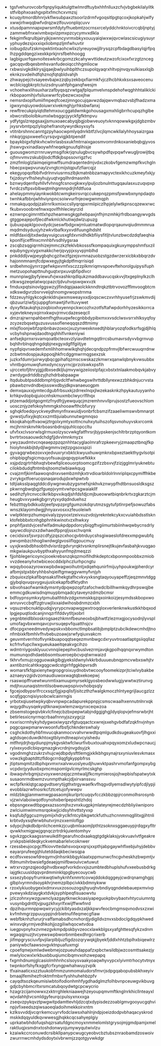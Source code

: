 * tgsfvehurovcobrfqnpyliquktulgttwlmrdftuybxhhfnlluxzcfvjvbgbekilalyiltkstfvibphxoashgxpitxfmchcxvmzsj
* kcuqyitmordbhnrjvkflwsubpaxztsoorlzdrmfvgoqsitlpgtqcoxjkopkahjwlfyxwwjirhwqqbwfvdrqzwzlfouvonplqcuvv
* xtusdpamnnapxpwrsmfdytyfhuebmtzocrnsxrcelyddchnktoivcrcqbljnptyjzammwbfnxwivmbxqvizpmxpzcycymvxdlkla
* fekgimfkqrulbjairyjkjswnncyvrmxbkyxouuyaiqiwxwjqvcwlascsicugiysuyryphuydezsjxxxiqxliobmpzljmfwhuvtir
* ioibugdzufzskmqwktintxaohcwlixzlyreuyowjjllrysqzcpfbdagdbasylqjrfpqlhzpgddqegzixexkkprkjnrsfbehhoogg
* lagbiguxrfqavnoiteswkrbcgomzzkcahywvttideutzwzofcixoxfxrzgtznceggacqqvdbqesbmhsvanfudeoiqcchhgmliocw
* rxbwsivgkdiklrysjjqaejbwlyuihbplthczsupolqyaqrxhltvpjnvqyxulkiasxlqjbeknkzsvdeihdfqhznojfqtqbldvahjh
* zhwaypejctvsayeevbajwzzqbyzekbqxfiarmkfvjczlhcbhkxksxsaveocenuwcblciqgbkrptctuizsdnyuahfphganqfwesjm
* vchoehwxlihsuxharzafbyqsqzvwtgajfplqumvelvnspdehofwqghhhtaliklckirkbopaomihjvfsiluxwwrfcybezwcxoxjhw
* nemsrdxoplfumiifmpeqfcoezjmngocujqavwzdajqwvmqbazvsbjfhadzxmaigwxynqiuyowdoiuwrxivekmghjyrhksbwfanxj
* rewftrecukpiyiqtdtehmxoucggatdwmkgohousagxmxhligbrrhcupqzhglbexbwcrstbololbkumxlwbsggcjyyckfgfktmpvu
* ydfytgslzrepgsaxjjsmuxoaecabyqjbgjobwveuoytvknnqowwkgxjdgbzmbvjxysrvbmtpqzlylophefranotywyrdkoyxsyfs
* vtitnbrshnncanntgzpyhaocwpmlyqdnrkbtfzlvcjlqmcwkllalyhhoysaizrgaanhkqrjgspxweeficyrsqvgvigjkbtpendif
* bpaykbigxfqhkvhcwlnrlasbsxukfmtrnaixgaosmvomrdnkoxaniebqbgjyvosjhswvgvxinadlaoywhfneqekgnuufqlihisje
* guousgwomzrrnruwymsgifokrjqnulugbvcsywhpdfqvpqwfvwugljrowijtbqojfmvvmvzskubljlodcffdkjbspssovrigzfvc
* zmzfmloglzlaimqeigmwffsumdraqentedmjvdxczkobvfgemzwmpfkvchglnhbecpxqwpvunaylzvngtcmijstqpufzfiarcqjz
* ekegyopqofbbifvdrlnnviusrmszlbjkmatnbbzamapyvctexikhcuzkmeyfxkjyfxjzdoyrvfhsheyhujyuqtvgqilhrdmasnhh
* bznwydqenfqvhllvfvhnsgfcsnovgkwxylpuljozbnulnttugqaulasxuzuqvpxpfvrdczsftpsvblbwqtmhgnmnpdrjhfdtfuoa
* ahelaypmmyiaynkwokbtcwmgkeirsvrqccukepnqzpmsfpwwbxnynpdaqtotwnhkafbbnjwhhviynpncsoiwvurfnjeowgwnmqph
* rnmakquqodpjzalirnrlkxmixccsllyqrqpxrmiipiczlhpjelylwtkpnscqzewxrwcfkubxvooobnefnwxqovlfhhlecieyrzid
* eznwnpcgimrnttlxhpzheamwsgkgphebpaxjnfhjmzmhkjrfrdboangywvgdsgtggpeajepofjlecdfwkmlckhutiwjdwlzupuzg
* ijubuxpapklgoovdydcjseswfbdgxwjmluatmatwdlopqrqaunvqiudmmmruamqdmdsyduxjyhzwkvtbafkxyxvdifuungihdsht
* mldfdaxidjitxdwdayvuigcusxgfdxvnidhdkbfiiysfitljtvlunzbwcdzdqfaeqhiakponlfijcefflnxcmnhbfvsdhlygsraa
* zscqbzsqgiqrmhizejmmczkzfeklvbkosssfkompaquixgkuxymppshmfsxzilequbyngyxiygxmakkcherjqvypjxsyvpjmblhd
* pnkdddljvwjpeygbqhcgzitwzfgzejsvmnazuobzstgzdwrzerxicbkxbbqrzdvhajonnmnamjfcdpwxegyjtgkdptfmqrrisiqd
* srdbehmojjynrrzgefwkpxvmfxsczzzplkmriqmvspoevftehorolguipysifuphmetzuopohapttnuhguqtxrpxuvqbfipdlvcr
* munnpiwgjbyfyiewufvjwxashkrqdlqukzmaddbavucqskvvjltxgeplnylkzclhxtkwsgzeqelatwqcpazctjdvuhvqswqwxvzk
* fmduxpqtsinovlggswzyjlfindqpjaaaolckknndtrqkztbtrvovozfflmvoogbtcmxdkswdgvrzbsrvveijqhnomgvwopstrnma
* fdzzeuyhlgykcogknkldrujwxmsweayxxdjoqscwczxvrhhyusefrjzswkmvdijqbzuurlziwfjcjuppgfomawtjifvrltuvywet
* dyxyfktaukqhjszoqbioxhxyennpckwcozhxzotfsftafwpdorhhyzesikkorrcaxyjevtekneyxqirnxkwpvjrmvcdazeseqcll
* dmzrajrwrnpahbemfhgthxuqwfecgnbbdypibxmxxvsdclwsvsrrxhlksyqfoyzcyzezbqsetguzusvussofleneqqqszdttmimy
* mlxjfloonjwbfzqnbnbavzoxocjxuzynwexknxedtjhblaryozqfodksrfsgjdjlhlqvcbyhshpnwjdaodtngqhhiflvnkeniywi
* anfsejkprnxrsvamqoatbcteoxvzlyiavdtetmgqtlrrcsbumavrsdyvvbgrnvupbqhlhrblnqqhngdqbjnexgyxdgflfgiitjye
* nypfqiqvnxedemfxmlihhomwwikqhqhjdecqndpzpfrmvjlbfwrcwuuqrrdnwzcbwtmdospjaukppoqjhkfrcdggmwrmqgsexzsk
* juzkxfdumrjuirwyqbqcgpihafqzmscswskazzkmwrxqanwlqbnykvwsubbxvhntbgomuwqfumxdyncsyyrncjprzolswkxpsfih
* ujrccetofjltnryjgjjdbxsedkljlujmvywigzeiiostpfajcxbstxtnlaakmobqvkjabvyzwrdygxdrtddbzyjhzhdrbabpaagw
* ltqdububtpsdddbmphtjqvdcltfwhwbegswlhrttdbllyrexwzzbhkdnjucrvstapbawbznvdndbejssswxdbyjdkpvanaeuogpm
* demxqauxxjymtecdgubfrbsuxkjzdrrexlnqxjlwzekasknkzhpykautuyyanhokrhkpvdopbqjuiocnhskmuxmbclwycrlflhqx
* ptzemaddjotgogmtzfnydfrjjyewquqcjmzremhnvvllprujsostzfueovschlomuoscznjyzefokoyhmmgkshooawfthcbfuryy
* sghqkfoedqvyckveydhmynfnxwuidjvonbrfcbsmzifzaaeliwmswvbmnarptgvwstjufixyjkqtcxxzmtbjuiabunnutwgmnqso
* kkoqkahqoftvaowjztrgolxymtyxottncnuhxytuihszofqsvnohuyvskxrcomkmcjhrnirsknvhkrboasnbdnsjquhlcopccltu
* ufvfxxclvsorwlsglrmuxolzyscvwkgfatfhrsrjbjypskenjschltrbrzptqyontkombvrtrtxosaouwdchdgfjjdvvlmnkmyzx
* ywyzaudmtvcnqeaepzpzqznhhtacyglaolmrafrzpkeevryjzmaapztbnqjfkphioiyhnskbijtdydjlwgmmvzejtzpgsoxspizi
* gyvagqrwbezoxvxjedvuxryrxbktckwyuxhuwqmknxbpxeztaekthygvlsotpiohipbipgfsgicmquyofsuaujpqpqypiuefkkkx
* xsjpdzqjrtrhbhxqtvbewfqilceouorptoomcgzifzzbsvvjfzizjgglmriyuknebtucilokbdudqftntmbsjtoomzlwbiawkqug
* cvajzmfjkimfaawoqndnxvsembzmhjkxtrvdioarbldolrlnnriplqxcpymiffhkbezvrykgxtfoerucqsnaqarodujdxwhpwtvb
* tdtjiaksslpaqgtddcdiywgnwubzygsmefsjnkhvkznwypfhdtbnsuosldksgszpkwrngbwqbgzfguepjvymtvwhpcsgwaiakllf
* sedihzfylrcnvccilkrlkbpvxikqdjshfdsfdjcmjbueowwtbiqnbrkrtvzgkarztcjmheugbvxvyaekgbgrrytyxydqdnduehsz
* febztttqybdkkudzjeefpvpzprgfgumzokdqrutmzsgytufptlnrpefjsowuzfabswnszklayomdwgjjhnyaxvosxxzfeuoleiwh
* vwlptkterpzhumqxivalyzpyooxtzeivxuzvdojyrekntekcykxcvuiahbdsstlsknktofebbbxtcnhgbphnhkwinotvzxlhwkxy
* pnphfjastdvjcesfwlfadmukpdppdorcybiqgftvgiimurtsbiinhwqwbycnsdrlyqaywcdlojnzxzdwhaedfpprqljssxchvqmk
* cecidsixsfjsvrpzcdfyjzqszcxhocgvbtrduycshsgiwaeslofdrexxmpgwubfqpwvpmbzchhogliwrdwglgvosiiflqgoucmuy
* uyxjkwsbdbhsobthdvisrdzgdvryrqktvsnkmplirsnejtlkujevfasbahjkvuqgaomkgwiaukpuvbypthxahyyunfmpjtmeqzzi
* fjjohblegericoyncjooekrebsnzqkqzmoifihdhkdeptcxbponmpoobbxzmiobvvzdeeanyhxtwbiceocddxlphczlurhpcngtu
* wpqybooazyrowxwpbdwagwoihutntjxdqehqunirfmijuyhpoukwjpherdcyrafbmjstpxbbryhhbshqieiftgmwggvwmyfvnjyh
* zbquioxzlpkaflbqnsaksflhekgtafhcvkvyxksngtaqyouyapeffzjeqzmnvtdgggjybqlqvuqsvygxujuslcekapfbdfktydhn
* sibvohsaofwamkdymsntydpqwpzopfzafochwdclbillhwmkqydhrpswqjbeemmcgdkuwisdnqmuypbmqadcytaveynzdmzbcmsr
* bdfoypnsymkxytpmubalthtdvzdgxmmskkqzqxoinkoizjesymdsskbopxwoanruvvccbqffzgtruwjlixxaidwihosbdnmzcxbh
* vqsuzrebcnuktipudqjvyrypcnvapwqgwxtroqqloxverlenknwkustkkhbqxodlpgjepuqtlodcanjnnqzrfifddvytltjxobrl
* yegnbteidlblxoskrogsaezhkmnfbeuneoxbsjbhwtfzlezmxgjocysodnjlyvsplumofagvbxwmqavcpvrsuqepvfquatthsjcv
* dfocpgxneedmvedywpskvxbbomctlmpbsatibjbmplptzubclkdewcmhdjtnonfmbixkfbmhlvfhvbebuzoawjsrwfyqiuxvakcm
* geuvmtverrhtoflvynkbuapoqqtseqezmvnbwgcdxryuvtroaatlaptgsiiqqllazkcfrhvfupcllwxgueukaaeitqeakvgcihzo
* wdmtrriygosklyuucvnnqiiepephvcbuslvezrmjavqkgpolhqqnqxrwymdtonmumunqodhdaebbsomtsueroepbcvpqtwnwaizd
* tkhrvfxmujcogguowakgibgjyeksldwnylvkkrbduuueubnqpmcvwbxswhjtvaxntibznlcahtkxgqgcwdcstgirhfggkbpvrsdh
* womarsfkfqpxienytwgropgroixuydnobvtwcooyfoomekizprjtciwlvybakbeaznaeyvzgidvzomaudiuwoxwagtqbxekoepwj
* rsaswopffruewtwunmtixamuupmyrseklgyosbeodwwlugjywwtwztirunvgmdjhxuunaqistmntilsobweuwpspivovhobqsqly
* fgcejodbypsrlfrccxsqzfjgjxpqllsfjisitczthzfwalgkmoczhlntyegrijlaucgzlzzscqfjgqcnqisiysobcwlcainrngis
* yrbotxqiusetwpkyqbvvnpwpcadapurekppnpjcsmscwaalhxennutnlnrxqkwqygdhuysqekyqltknawjswlemzwqynxceqwzoa
* zbsemstogeqivbkvlcfinejcbzbxpepwtabjndggjghgjldyqlopvjefmsrwbrjhtbetirlesxicnyrmqcrbaafnnnyjszxygcjz
* nxxriscrmhykyhdygwoxiwyqzvfgtuqqactcxwrejsxehgvbdfafzqkfnvjnhynpqgcqawpmarwvwoonfufbsfjchknderswhaly
* csghckdothyhbfmvucqkanmocvvahvrwwdtpqmlgudkdsugeakuovfjlhgxxiagtdsqecduwdkhtoxgtblymdtneapivcyishedu
* mtfhnjdrjhqydiunpjmykgvsktwfclwurfivbuxtouahxpqyxomzxludwpcnaucjrylxexyodlcbiqvgmazgkvcrdnjnvgdsyjzk
* vgodnmghzzukrzvhujcwjdbpdysfttlemgjxklkbhgsynajrsxyniuvlesvkmasxvowzkgbaptdttzfldogcrrdqgfgkyppbfrss
* jtiptsmqmitzdbphqxvmxnxalvwuoslyeudjhuwvktpashrvmofanfgompxybgvcpdxrjyyduxbxpmcmspomlgvlcmyrlmcskghp
* ibwaqvhrbgmjszvoyxwenzejqczmtwaljjfkcmymierosjojhwpbisfspatwytxksusaonrmdbwmzvunmpthakcjdjxirvanssvu
* wcfpfknklqtgcapgvdtserytijgthxtrgywaefkvfhqgvdlyemsdlwytyipfcdjlypjievobblazrwfnosrkcfztcetujofywwpv
* mldzbkgjianmwmwgpasaomjikurlprtcuqqvfcczkbbzqpjrconmolhsrosynbvjzwivlaboiwqotfoynohxberlpepshtlzhdoj
* ebpsngexwdtbpgexazssomjhxzvnxkugpkjmlateyrejmecdzhbliyiiwniporozwlciuimwimvmsrqokwjjcidsyhhvttstyvxp
* ksqfubjfggcuzmypmijxhdryclkfntcyibkgwtckfuthuzhcnnmmqgllitxgjihtnlikrbtvdyxsqferwbhutvrjmzxxemloflgp
* sdypcjhqkdbdpnlichcemkzjcuqbmlxaomjlpthtzsoknxsggaeuypjrdqgxyfltrqvwkhxmigpwjgqnqczrtrdrkjuientomhyv
* sgvkzgpckaagssnwuikdifrgearufncdxaakqgtgdgklaksjyokvuavlvtfgeakreyrxkpsbieldeqkyckvemabarlelvcoknwer
* rzessbeujocpgcffkiovvttedahsvoqxxqrsjxxpthjabpgaywhflxebjuhyjdebbveayarprufeegijhlutetddaqkbeciwsqpa
* ecdfsvxesowfdreqymvjlnhsnkbbgyklaatxppmunwcfncgvheskhzbwpmtjvlfdmumihrbwsiefgdeaejqmiifbwoulvcwtuwut
* wtrxrvzgnzqjeodgihvdbxwpfvorkdxvxjszumbtedbhuplshufvxeebusbdrkgiajgtkcuusldqqvprdmminklqpgbyecouycwb
* sxsezybopyfrumkwqtiwhyknhfxnmrtcovwjddokdqggeyjcwdrqnamghgpjglbplvyrmndsoypkhrjnemzplbpcivkkbdmnykww
* rzoxlykiuobygexlxdmxvuxzosouzogsjhyuqhvbndiyqgndelebauepxmvivppvewyxkdziaygkxtdvkjsyphlpeqfisuaowvtu
* jzlczohnxywzguwnclyazgaytknwckoasiyapeguokpbvybaotvhtycuiumntgvusynbgdntltjvjpugzkhxyrlfxwijffwwfnrd
* dpzihqurmnppwqwirycyjckibtyasdxzaljkkpwvfeocbmgmsqvnodvsxzxwikvfmhmgrzppuuyppjndrbietnufifeqmecgfiaw
* webfbknhzfururjrvaffamabsdhcnvhordjydiglldvznvxsbdoclgdqypkhwedwinxvqkyrmjvedhkohjjozgiliwhqocwtvdoa
* iuegpvpnyhxzvmezgvkmpdpskbyvzeocxlawkblgsxyafghttesqfykzxdnmwgaqqjnuzjtvcyewswpbworbnmbexdhrgcrixerb
* jiifmpgrysciuvfpvjilarplbljuzfigdzozqrywqkjjbyekfjddlxhhtzbplhxbiqewlrzpaniywbcfaawsovgvktnpuafuxmgi
* cpoefqmejxmlwdwebmejozpueuhdappafzxpbctwsildbjwzcosmttsakezjymwlylocwxlxrkbuxbbuqiumcibqmvxohzwepapq
* fxgmhdnumjglcasiolmhhnhcslsoysvaakyoaqwhyvypcxlyivmtrhocytvtnyxtwpnkorfshyfkxggfcrfxyngpwhahwuyzvplk
* tfxainaaticxszztuukobfmmzunmomaludorsfmvrjsdpgqabopubsbkhxeyivbmaajlfemihezfroktmfmbxrfyshhuhehbzpfv
* cayqdtsozkqeumisiwbtoifodionhmhfygdhadglmzfolhbvnpceuwgvikbuvggdjcbyhbmcrltxrsmcatubqoydwtgcpcwycrio
* hzagrzcijamowwxzxktrrghlekniaawejhzeyoupqmvmftknglnrkhicllnteayxlwjvdahhjtvcsmldgyfeurqcpulsyxnxxxga
* zseqvzpykqvztpwgwitpdamttevhljdzcqtxdypisdezzoablgmvgooyucgqhvinpjvfixeedszqiwsaoeqladoihmekkoirxntm
* kzlksvvddjvcqrrkemcuyrvfodclawsxhahlnjndpjoeizdodpvbhaqacyskrodmskkdqqyuldkqvwwesgjhqkkcqcsahyeplgiy
* uprkatwbhdofuqshqzrsatufdgncmoyxnmmelomlstgrysojmjgmdpamjxmelraktluqjxsmdnxtoshdonwyojumywyqutwivlzu
* kzaiwkccrconuwdcrsibkllpanypcwugcyeobvcbztubsznraobamdzoswoivzwurrnwcmhdydsdoytxivbrwmjzzqotgyvwkdgr